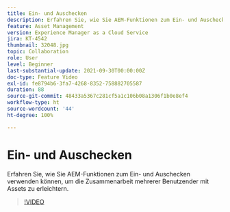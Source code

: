 ```yaml
---
title: Ein- und Auschecken
description: Erfahren Sie, wie Sie AEM-Funktionen zum Ein- und Auschecken verwenden können, um die Zusammenarbeit mehrerer Benutzender mit Assets zu erleichtern.
feature: Asset Management
version: Experience Manager as a Cloud Service
jira: KT-4542
thumbnail: 32048.jpg
topic: Collaboration
role: User
level: Beginner
last-substantial-update: 2021-09-30T00:00:00Z
doc-type: Feature Video
exl-id: fe8794b6-3fa7-4268-8352-758882705587
duration: 88
source-git-commit: 48433a5367c281cf5a1c106b08a1306f1b0e8ef4
workflow-type: ht
source-wordcount: '44'
ht-degree: 100%

---
```


# Ein- und Auschecken

Erfahren Sie, wie Sie AEM-Funktionen zum Ein- und Auschecken verwenden können, um die Zusammenarbeit mehrerer Benutzender mit Assets zu erleichtern.

>[!VIDEO](https://video.tv.adobe.com/v/36900?quality=12&learn=on&captions=ger)

